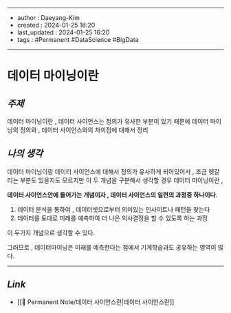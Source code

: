 
---
- author : Daeyang-Kim
- created : 2024-01-25 16:20
- last_updated : 2024-01-25 16:20
- tags : #Permanent #DataScience #BigData
---

# 데이터 마이닝이란

## *주제*

데이터 마이닝이란 , 데이터 사이언스는 정의가 유사한 부분이 있기 때문에 데이터 마이닝의 정의와 , 데이터 사이언스와의 차이점에 대해서 정리

## *나의 생각*

데이터 마이닝이랑 데이터 사이언스에 대해서 정의가 유사하게 되어있어서 , 조금 헷갈리는 부분도 있을지도 모르지만 이 두 개념을 구분해서 생각할 경우 데이터 마이닝이란 ,

__데이터 사이언스안에 들어가는 개념이자 , 데이터 사이언스의 일련의 과정중 하나이다__.

1. 데이터 분석을 통하여 , 데이터셋으로부터 의미있는 인사이트나 패턴을 찾는다
2. 데이터를 토대로 미래를 예측하여 더 나은 의사결정을 할 수 있도록 하는 과정

이 두가지 개념으로  생각할 수 있다.

그러므로 , 데이터마이닝은 미래를 예측한다는 점에서 기계학습과도 공유하는 영역이 많다.

---

## *Link*

- [[💎 Permanent Note/데이터 사이언스란|데이터 사이언스란]]